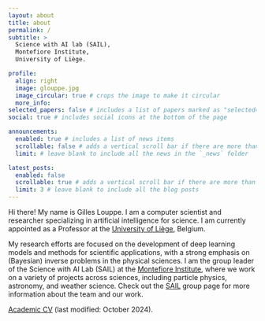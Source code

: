 ```yaml
---
layout: about
title: about
permalink: /
subtitle: >
  Science with AI lab (SAIL), 
  Montefiore Institute,
  University of Liège.

profile:
  align: right
  image: glouppe.jpg
  image_circular: true # crops the image to make it circular
  more_info: 
selected_papers: false # includes a list of papers marked as "selected={true}"
social: true # includes social icons at the bottom of the page

announcements:
  enabled: true # includes a list of news items
  scrollable: false # adds a vertical scroll bar if there are more than 3 news items
  limit: # leave blank to include all the news in the `_news` folder

latest_posts:
  enabled: false
  scrollable: true # adds a vertical scroll bar if there are more than 3 new posts items
  limit: 3 # leave blank to include all the blog posts
---
```


Hi there! My name is Gilles Louppe. I am a computer scientist and researcher specializing in artificial intelligence for science. I am currently appointed as a Professor at the [University of Liège](http://www.uliege.be/), Belgium.

My research efforts are focused on the development of deep learning models and methods for scientific applications, with a strong emphasis on (Bayesian) inverse problems in the physical sciences. I am the group leader of the Science with AI Lab (SAIL) at the [Montefiore Institute](https://www.montefiore.ulg.ac.be/), where we work on a variety of projects across sciences, including particle physics, astronomy, and weather science. Check out the [SAIL](./sail/) group page for more information about the team and our work.

[Academic CV](./assets/pdf/louppe-cv.pdf) (last modified: October 2024).


